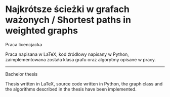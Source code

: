 # Najkrótsze ścieżki w grafach ważonych / Shortest paths in weighted graphs

Praca licencjacka

Praca napisana w LaTeX, kod źródłowy napisany w Python, zaimplementowana została klasa grafu oraz algorytmy opisane w pracy.

--------------------------------------------------

Bachelor thesis

Thesis written in LaTeX, source code written in Python, the graph class and the algorithms described in the thesis have been implemented.
